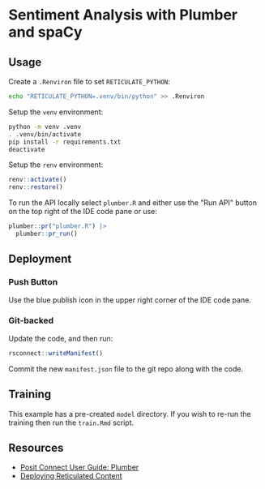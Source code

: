 # Sentiment Analysis with Plumber and spaCy

## Usage

Create a `.Renviron` file to set `RETICULATE_PYTHON`:

```bash
echo "RETICULATE_PYTHON=.venv/bin/python" >> .Renviron
```

Setup the `venv` environment:

```bash
python -m venv .venv
. .venv/bin/activate
pip install -r requirements.txt
deactivate
```

Setup the `renv` environment:

```r
renv::activate()
renv::restore()
```

To run the API locally select `plumber.R` and either use the "Run API" button on the top right of the IDE code pane or use:

```r
plumber::pr("plumber.R") |>
  plumber::pr_run()
```

## Deployment

### Push Button

Use the blue publish icon in the upper right corner of the IDE code pane.

### Git-backed

Update the code, and then run:

```r
rsconnect::writeManifest()
```

Commit the new `manifest.json` file to the git repo along with the code.

## Training

This example has a pre-created `model` directory. If you wish to re-run the training then run the `train.Rmd` script.

## Resources

- [Posit Connect User Guide: Plumber](https://docs.posit.co/connect/user/plumber/)
- [Deploying Reticulated Content](https://solutions.rstudio.com/r/reticulate/#setting-up-a-reticulated-project)
